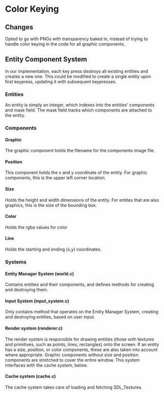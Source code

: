 # Color Keying

## Changes
Opted to go with PNGs with transparency baked in, instead of trying to handle
color keying in the code for all graphic components.

## Entity Component System
In our implementation, each key press destroys all existing entities and creates
a new one.  This could be modified to create a single entity upon first
keypress, updating it with subsequent keypresses.

### Entities
An entity is simply an integer, which indexes into the entities' components and
mask field.  The mask field tracks which components are attached to the
entity.

### Components
#### Graphic
The graphic component holds the filename for the components image file.
#### Position
This component holds the x and y coordinate of the entity.  For graphic
components, this is the upper left corner location.
#### Size
Holds the height and width dimensions of the entity.  For entites that are also
graphics, this is the size of the bounding box.
#### Color
Holds the rgba values for color
#### Line
Holds the starting and ending (x,y) coordinates.

### Systems
#### Entity Manager System (world.c)
Contains entities and their components, and defines methods for creating and
destroying them.
#### Input System (input\_system.c)
Only contains method that operates on the Entity Manager System, creating and
destroying entities, based on user input.
#### Render system (renderer.c)
The render system is responsible for drawing entities (those with textures and
primitives, such as points, lines, rectangles) onto the screen.  If an entity has a size, position, or color components, these
are also taken into account where appropriate.  Graphic components without size and position
components are stretched to
cover the entire window.  This system interfaces with the cache system, below.
#### Cache system (cache.c)
The cache system takes care of loading and fetching SDL\_Textures.
